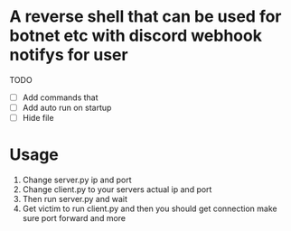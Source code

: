 # A reverse shell that can be used for botnet etc with discord webhook notifys for user

TODO
- [ ] Add commands that  
- [ ] Add auto run on startup
- [ ] Hide file  

# Usage
<ol>
  <li>Change server.py ip and port</li>
  <li>Change client.py to your servers actual ip and port</li>
  <li>Then run server.py and wait</li>
  <li>Get victim to run client.py and then you should get connection make sure port forward and more</li>
</ol>
